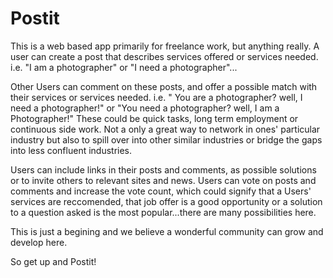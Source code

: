 # Postit


This is a web based app primarily for freelance work, but anything really.
A user can create a post that describes services offered or services needed.
i.e. "I am a photographer" or "I need a photographer"...

Other Users can comment on these posts, and offer a possible match with their services or services needed.
i.e. " You are a photographer? well, I need a photographer!" or "You need a photographer? well, I am a Photographer!"
These could be quick tasks, long term employment or continuous side work. Not a only a great way to network in ones' particular industry but also to spill over into other similar industries or bridge the gaps into less confluent industries.

Users can include links in their posts and comments, as possible solutions or to invite others to relevant sites and news.
Users can vote on posts and comments and increase the vote count, which could signify that a Users' services are reccomended, that job offer is a good opportunity or a solution to a question asked is the most popular...there are many possibilities here.

This is just a begining and we believe a wonderful community can grow and develop here.

So get up and Postit!
